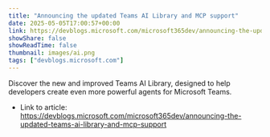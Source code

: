 ```yaml
---
title: "Announcing the updated Teams AI Library and MCP support"
date: 2025-05-05T17:00:57+00:00
link: https://devblogs.microsoft.com/microsoft365dev/announcing-the-updated-teams-ai-library-and-mcp-support
showShare: false
showReadTime: false
thumbnail: images/ai.png
tags: ["devblogs.microsoft.com"]
---
```

Discover the new and improved Teams AI Library, designed to help developers create even more powerful agents for Microsoft Teams.

- Link to article: https://devblogs.microsoft.com/microsoft365dev/announcing-the-updated-teams-ai-library-and-mcp-support
